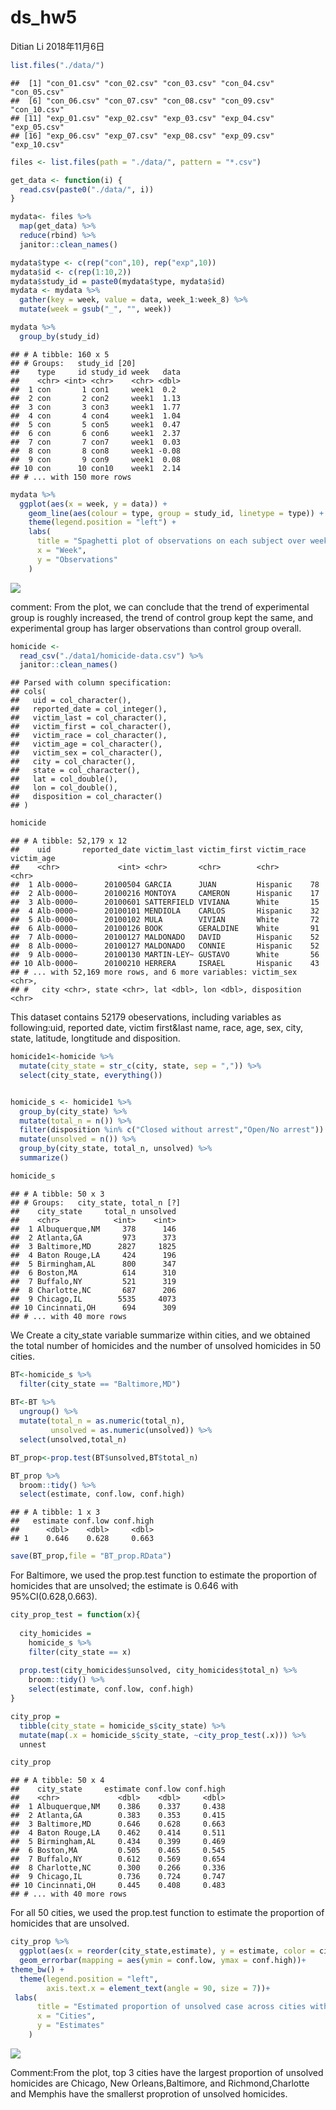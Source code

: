 ds\_hw5
================
Ditian Li
2018年11月6日

``` r
list.files("./data/")
```

    ##  [1] "con_01.csv" "con_02.csv" "con_03.csv" "con_04.csv" "con_05.csv"
    ##  [6] "con_06.csv" "con_07.csv" "con_08.csv" "con_09.csv" "con_10.csv"
    ## [11] "exp_01.csv" "exp_02.csv" "exp_03.csv" "exp_04.csv" "exp_05.csv"
    ## [16] "exp_06.csv" "exp_07.csv" "exp_08.csv" "exp_09.csv" "exp_10.csv"

``` r
files <- list.files(path = "./data/", pattern = "*.csv")
```

``` r
get_data <- function(i) {
  read.csv(paste0("./data/", i))
}

mydata<- files %>% 
  map(get_data) %>%
  reduce(rbind) %>% 
  janitor::clean_names()

mydata$type <- c(rep("con",10), rep("exp",10))
mydata$id <- c(rep(1:10,2))
mydata$study_id = paste0(mydata$type, mydata$id)
mydata <- mydata %>%
  gather(key = week, value = data, week_1:week_8) %>%  
  mutate(week = gsub("_", "", week))
```

``` r
mydata %>% 
  group_by(study_id) 
```

    ## # A tibble: 160 x 5
    ## # Groups:   study_id [20]
    ##    type     id study_id week   data
    ##    <chr> <int> <chr>    <chr> <dbl>
    ##  1 con       1 con1     week1  0.2 
    ##  2 con       2 con2     week1  1.13
    ##  3 con       3 con3     week1  1.77
    ##  4 con       4 con4     week1  1.04
    ##  5 con       5 con5     week1  0.47
    ##  6 con       6 con6     week1  2.37
    ##  7 con       7 con7     week1  0.03
    ##  8 con       8 con8     week1 -0.08
    ##  9 con       9 con9     week1  0.08
    ## 10 con      10 con10    week1  2.14
    ## # ... with 150 more rows

``` r
mydata %>% 
  ggplot(aes(x = week, y = data)) + 
    geom_line(aes(colour = type, group = study_id, linetype = type)) +
    theme(legend.position = "left") +
    labs(
      title = "Spaghetti plot of observations on each subject over week",
      x = "Week",
      y = "Observations"
    )
```

![](p8105_hw5_dl3157_files/figure-markdown_github/p1%20plot-1.png)

comment: From the plot, we can conclude that the trend of experimental group is roughly increased, the trend of control group kept the same, and experimental group has larger observations than control group overall.

``` r
homicide <- 
  read_csv("./data1/homicide-data.csv") %>% 
  janitor::clean_names()
```

    ## Parsed with column specification:
    ## cols(
    ##   uid = col_character(),
    ##   reported_date = col_integer(),
    ##   victim_last = col_character(),
    ##   victim_first = col_character(),
    ##   victim_race = col_character(),
    ##   victim_age = col_character(),
    ##   victim_sex = col_character(),
    ##   city = col_character(),
    ##   state = col_character(),
    ##   lat = col_double(),
    ##   lon = col_double(),
    ##   disposition = col_character()
    ## )

``` r
homicide 
```

    ## # A tibble: 52,179 x 12
    ##    uid       reported_date victim_last victim_first victim_race victim_age
    ##    <chr>             <int> <chr>       <chr>        <chr>       <chr>     
    ##  1 Alb-0000~      20100504 GARCIA      JUAN         Hispanic    78        
    ##  2 Alb-0000~      20100216 MONTOYA     CAMERON      Hispanic    17        
    ##  3 Alb-0000~      20100601 SATTERFIELD VIVIANA      White       15        
    ##  4 Alb-0000~      20100101 MENDIOLA    CARLOS       Hispanic    32        
    ##  5 Alb-0000~      20100102 MULA        VIVIAN       White       72        
    ##  6 Alb-0000~      20100126 BOOK        GERALDINE    White       91        
    ##  7 Alb-0000~      20100127 MALDONADO   DAVID        Hispanic    52        
    ##  8 Alb-0000~      20100127 MALDONADO   CONNIE       Hispanic    52        
    ##  9 Alb-0000~      20100130 MARTIN-LEY~ GUSTAVO      White       56        
    ## 10 Alb-0000~      20100210 HERRERA     ISRAEL       Hispanic    43        
    ## # ... with 52,169 more rows, and 6 more variables: victim_sex <chr>,
    ## #   city <chr>, state <chr>, lat <dbl>, lon <dbl>, disposition <chr>

This dataset contains 52179 obeservations, including variables as following:uid, reported date, victim first&last name, race, age, sex, city, state, latitude, longtitude and disposition.

``` r
homicide1<-homicide %>% 
  mutate(city_state = str_c(city, state, sep = ",")) %>% 
  select(city_state, everything())


homicide_s <- homicide1 %>% 
  group_by(city_state) %>% 
  mutate(total_n = n()) %>%
  filter(disposition %in% c("Closed without arrest","Open/No arrest"))   %>% 
  mutate(unsolved = n()) %>% 
  group_by(city_state, total_n, unsolved) %>% 
  summarize()

homicide_s
```

    ## # A tibble: 50 x 3
    ## # Groups:   city_state, total_n [?]
    ##    city_state     total_n unsolved
    ##    <chr>            <int>    <int>
    ##  1 Albuquerque,NM     378      146
    ##  2 Atlanta,GA         973      373
    ##  3 Baltimore,MD      2827     1825
    ##  4 Baton Rouge,LA     424      196
    ##  5 Birmingham,AL      800      347
    ##  6 Boston,MA          614      310
    ##  7 Buffalo,NY         521      319
    ##  8 Charlotte,NC       687      206
    ##  9 Chicago,IL        5535     4073
    ## 10 Cincinnati,OH      694      309
    ## # ... with 40 more rows

We Create a city\_state variable summarize within cities, and we obtained the total number of homicides and the number of unsolved homicides in 50 cities.

``` r
BT<-homicide_s %>% 
  filter(city_state == "Baltimore,MD") 
  
BT<-BT %>% 
  ungroup() %>% 
  mutate(total_n = as.numeric(total_n),
         unsolved = as.numeric(unsolved)) %>% 
  select(unsolved,total_n) 

BT_prop<-prop.test(BT$unsolved,BT$total_n)

BT_prop %>% 
  broom::tidy() %>% 
  select(estimate, conf.low, conf.high)
```

    ## # A tibble: 1 x 3
    ##   estimate conf.low conf.high
    ##      <dbl>    <dbl>     <dbl>
    ## 1    0.646    0.628     0.663

``` r
save(BT_prop,file = "BT_prop.RData")
```

For Baltimore, we used the prop.test function to estimate the proportion of homicides that are unsolved; the estimate is 0.646 with 95%CI(0.628,0.663).

``` r
city_prop_test = function(x){
  
  city_homicides = 
    homicide_s %>% 
    filter(city_state == x)
  
  prop.test(city_homicides$unsolved, city_homicides$total_n) %>% 
    broom::tidy() %>% 
    select(estimate, conf.low, conf.high)
}

city_prop = 
  tibble(city_state = homicide_s$city_state) %>% 
  mutate(map(.x = homicide_s$city_state, ~city_prop_test(.x))) %>% 
  unnest

city_prop
```

    ## # A tibble: 50 x 4
    ##    city_state     estimate conf.low conf.high
    ##    <chr>             <dbl>    <dbl>     <dbl>
    ##  1 Albuquerque,NM    0.386    0.337     0.438
    ##  2 Atlanta,GA        0.383    0.353     0.415
    ##  3 Baltimore,MD      0.646    0.628     0.663
    ##  4 Baton Rouge,LA    0.462    0.414     0.511
    ##  5 Birmingham,AL     0.434    0.399     0.469
    ##  6 Boston,MA         0.505    0.465     0.545
    ##  7 Buffalo,NY        0.612    0.569     0.654
    ##  8 Charlotte,NC      0.300    0.266     0.336
    ##  9 Chicago,IL        0.736    0.724     0.747
    ## 10 Cincinnati,OH     0.445    0.408     0.483
    ## # ... with 40 more rows

For all 50 cities, we used the prop.test function to estimate the proportion of homicides that are unsolved.

``` r
city_prop %>% 
  ggplot(aes(x = reorder(city_state,estimate), y = estimate, color = city_state)) + geom_point() +
  geom_errorbar(mapping = aes(ymin = conf.low, ymax = conf.high))+
theme_bw() +
  theme(legend.position = "left",
        axis.text.x = element_text(angle = 90, size = 7))+
 labs(
      title = "Estimated proportion of unsolved case across cities with error bars",
      x = "Cities",
      y = "Estimates"
    )
```

![](p8105_hw5_dl3157_files/figure-markdown_github/p2%20errorbar-1.png)

Comment:From the plot, top 3 cities have the largest proportion of unsolved homicides are Chicago, New Orleans,Baltimore, and Richmond,Charlotte and Memphis have the smallerst proprotion of unsolved homicides.
